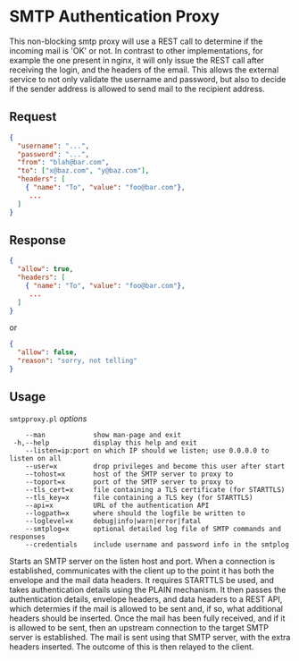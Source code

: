 # SMTP Authentication Proxy

This non-blocking smtp proxy will use a REST call to determine if the incoming mail is 'OK' or not. In contrast to other implementations, for example the one present in nginx, it will only issue the REST call after receiving the login, and the headers of the email. This allows the external service to not only validate the username and password, but also to decide if the sender address is allowed to send mail to the recipient address.

## Request

```json
{
  "username": "...",
  "password": "...",
  "from": "blah@bar.com",
  "to": ["x@baz.com", "y@baz.com"],
  "headers": [
    { "name": "To", "value": "foo@bar.com"},
     ...
  ]
}
```

## Response

```json
{
  "allow": true,
  "headers": [
    { "name": "To", "value": "foo@bar.com"},
     ...
  ]
}
```

or 

```json
{
  "allow": false,
  "reason": "sorry, not telling"
}
```

## Usage

`smtpproxy.pl` *options*

```
    --man            show man-page and exit
 -h,--help           display this help and exit
    --listen=ip:port on which IP should we listen; use 0.0.0.0 to listen on all
    --user=x         drop privileges and become this user after start
    --tohost=x       host of the SMTP server to proxy to
    --toport=x       port of the SMTP server to proxy to
    --tls_cert=x     file containing a TLS certificate (for STARTTLS)
    --tls_key=x      file containing a TLS key (for STARTTLS)
    --api=x          URL of the authentication API
    --logpath=x      where should the logfile be written to
    --loglevel=x     debug|info|warn|error|fatal
    --smtplog=x      optional detailed log file of SMTP commands and responses
    --credentials    include username and password info in the smtplog
```

Starts an SMTP server on the listen host and port. When a connection is
established, communicates with the client up to the point it has both the
envelope and the mail data headers. It requires STARTTLS be used, and takes
authentication details using the PLAIN mechanism.
It then passes the authentication details, envelope headers, and data headers
to a REST API, which determies if the mail is allowed to be sent and, if so,
what additional headers should be inserted.
Once the mail has been fully received, and if it is allowed to be sent, then
an upstream connection to the target SMTP server is established. The mail is
sent using that SMTP server, with the extra headers inserted. The outcome of
this is then relayed to the client.
